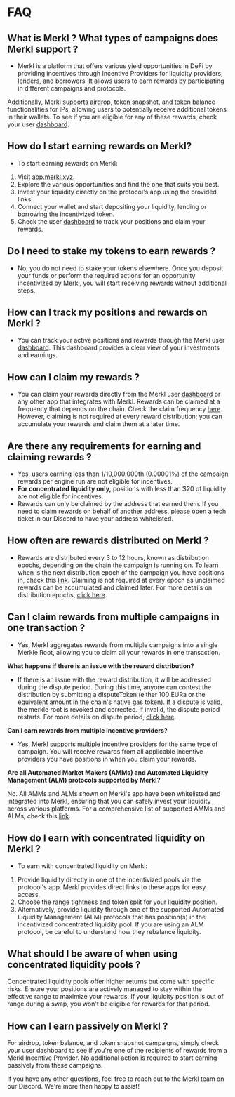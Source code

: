 # FAQ

## What is Merkl ? What types of campaigns does Merkl support ?

* Merkl is a platform that offers various yield opportunities in DeFi by providing incentives through Incentive Providers for liquidity providers, lenders, and borrowers. It allows users to earn rewards by participating in different campaigns and protocols.

Additionally, Merkl supports airdrop, token snapshot, and token balance functionalities for IPs, allowing users to potentially receive additional tokens in their wallets. To see if you are eligible for any of these rewards, check your user [dashboard](https://app.merkl.xyz/user).

## How do I start earning rewards on Merkl?

* To start earning rewards on Merkl:

1. Visit [app.merkl.xyz](https://app.merkl.xyz).
2. Explore the various opportunities and find the one that suits you best.
3. Invest your liquidity directly on the protocol's app using the provided links.
4. Connect your wallet and start depositing your liquidity, lending  or borrowing the incentivized token.
5. Check the user [dashboard](https://app.merkl.xyz/user) to track your positions and claim your rewards.

## Do I need to stake my tokens to earn rewards ?

* No, you do not need to stake your tokens elsewhere. Once you deposit your funds or perform the required actions for an opportunity incentivized by Merkl, you will start receiving rewards without additional steps.

## How can I track my positions and rewards on Merkl ?

* You can track your active positions and rewards through the Merkl user [dashboard](https://app.merkl.xyz/user). This dashboard provides a clear view of your investments and earnings.

## How can I claim my rewards ?

* You can claim your rewards directly from the Merkl user [dashboard](https://app.merkl.xyz/user) or any other app that integrates with Merkl. Rewards can be claimed at a frequency that depends on the chain. Check the claim frequency [here](https://app.merkl.xyz/status). However, claiming is not required at every reward distribution; you can accumulate your rewards and claim them at a later time.

## Are there any requirements for earning and claiming rewards ?

* Yes, users earning less than 1/10,000,000th (0.00001%) of the campaign rewards per engine run are not eligible for incentives.
* **For concentrated liquidity only,** positions with less than $20 of liquidity are not eligible for incentives.
* Rewards can only be claimed by the address that earned them. If you need to claim rewards on behalf of another address, please open a tech ticket in our Discord to have your address whitelisted.

## How often are rewards distributed on Merkl ?

* Rewards are distributed every 3 to 12 hours, known as distribution epochs, depending on the chain the campaign is running on. To learn when is the next distribution epoch of the campaign you have positions in, check this [link](https://app.merkl.xyz/status). Claiming is not required at every epoch as unclaimed rewards can be accumulated and claimed later. For more details on distribution epochs, [click here](../merkl-mechanisms/architecture-and-technical-overview/).

## Can I claim rewards from multiple campaigns in one transaction ?

* Yes, Merkl aggregates rewards from multiple campaigns into a single Merkle Root, allowing you to claim all your rewards in one transaction.

**What happens if there is an issue with the reward distribution?**

* If there is an issue with the reward distribution, it will be addressed during the dispute period. During this time, anyone can contest the distribution by submitting a disputeToken (either 100 EURa or the equivalent amount in the chain's native gas token). If a dispute is valid, the merkle root is revoked and corrected. If invalid, the dispute period restarts. For more details on dispute period, [click here](../merkl-mechanisms/architecture-and-technical-overview/).

**Can I earn rewards from multiple incentive providers?**

* Yes, Merkl supports multiple incentive providers for the same type of campaign. You will receive rewards from all applicable incentive providers you have positions in when you claim your rewards.

**Are all Automated Market Makers (AMMs) and Automated Liquidity Management (ALM) protocols supported by Merkl?**

No.  All AMMs and ALMs shown on Merkl's app have been whitelisted and integrated into Merkl, ensuring that you can safely invest your liquidity across various platforms. For a comprehensive list of supported AMMs and ALMs, check this [link](https://app.merkl.xyz/integrations).

## How do I earn with concentrated liquidity on Merkl ?

* To earn with concentrated liquidity on Merkl:

1. Provide liquidity directly in one of the incentivized pools via the protocol's app. Merkl provides direct links to these apps for easy access.
2. Choose the range tightness and token split for your liquidity position.
3. Alternatively, provide liquidity through one of the supported Automated Liquidity Management (ALM) protocols that has position(s) in the incentivized concentrated liquidity pool. If you are using an ALM protocol, be careful to understand how they rebalance liquidity.

## What should I be aware of when using concentrated liquidity pools ?

Concentrated liquidity pools offer higher returns but come with specific risks. Ensure your positions are actively managed to stay within the effective range to maximize your rewards. If your liquidity position is out of range during a swap, you won't be eligible for rewards for that period.

## How can I earn passively on Merkl ?

For airdrop, token balance, and token snapshot campaigns, simply check your user dashboard to see if you're one of the recipients of rewards from a Merkl Incentive Provider. No additional action is required to start earning passively from these campaigns.

If you have any other questions, feel free to reach out to the Merkl team on our Discord. We're more than happy to assist!
